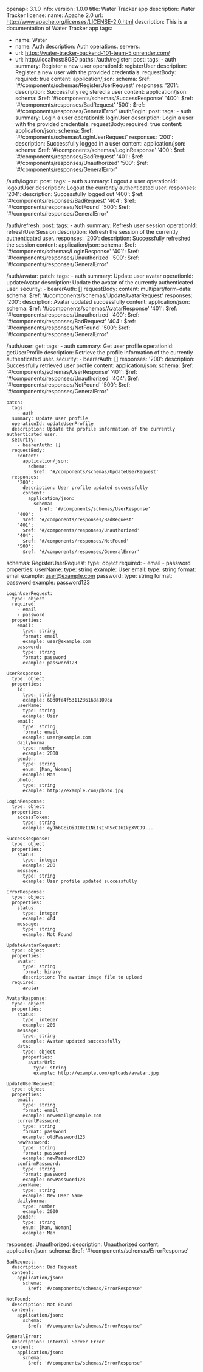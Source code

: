 <!-- перенеси у файл openapi.yaml -->
openapi: 3.1.0
info:
  version: 1.0.0
  title: Water Tracker app
description: Water Tracker
  license:
    name: Apache 2.0
    url: http://www.apache.org/licenses/LICENSE-2.0.html
  description: This is a documentation of Water Tracker app
tags:
  - name: Water
  - name: Auth
    description: Auth operations.
servers:
  - url: https://water-tracker-backend-101-team-5.onrender.com/
  - url: http://localhost:8080
paths:
  /auth/register:
    post:
      tags:
        - auth
      summary: Register a new user
      operationId: registerUser
      description: Register a new user with the provided credentials.
      requestBody:
        required: true
        content:
          application/json:
            schema:
              $ref: '#/components/schemas/RegisterUserRequest'
      responses:
       '201':
          description: Successfully registered a user
          content:
            application/json:
              schema:
                $ref: '#/components/schemas/SuccessResponse'
        '400':
          $ref: '#/components/responses/BadRequest'
        '500':
          $ref: '#/components/responses/GeneralError'
 /auth/login:
    post:
      tags:
        - auth
      summary: Login a user
      operationId: loginUser
      description: Login a user with the provided credentials.
      requestBody:
        required: true
        content:
          application/json:
            schema:
              $ref: '#/components/schemas/LoginUserRequest'
      responses:
        '200':
          description: Successfully logged in a user
          content:
            application/json:
              schema:
                $ref: '#/components/schemas/LoginResponse'
        '400':
          $ref: '#/components/responses/BadRequest'
        '401':
          $ref: '#/components/responses/Unauthorized'
        '500':
          $ref: '#/components/responses/GeneralError'

  /auth/logout:
    post:
      tags:
        - auth
      summary: Logout a user
      operationId: logoutUser
      description: Logout the currently authenticated user.
      responses:
        '204':
          description: Successfully logged out
        '400':
          $ref: '#/components/responses/BadRequest'
        '404':
          $ref: '#/components/responses/NotFound'
        '500':
          $ref: '#/components/responses/GeneralError'

  /auth/refresh:
    post:
      tags:
        - auth
      summary: Refresh user session
      operationId: refreshUserSession
      description: Refresh the session of the currently authenticated user.
      responses:
        '200':
          description: Successfully refreshed the session
          content:
            application/json:
              schema:
                $ref: '#/components/schemas/LoginResponse'
        '401':
          $ref: '#/components/responses/Unauthorized'
        '500':
          $ref: '#/components/responses/GeneralError'

  /auth/avatar:
    patch:
      tags:
        - auth
      summary: Update user avatar
      operationId: updateAvatar
      description: Update the avatar of the currently authenticated user.
      security:
        - bearerAuth: []
      requestBody:
        content:
          multipart/form-data:
            schema:
              $ref: '#/components/schemas/UpdateAvatarRequest'
      responses:
        '200':
          description: Avatar updated successfully
          content:
            application/json:
              schema:
                $ref: '#/components/schemas/AvatarResponse'
        '401':
          $ref: '#/components/responses/Unauthorized'
        '400':
          $ref: '#/components/responses/BadRequest'
        '404':
          $ref: '#/components/responses/NotFound'
        '500':
          $ref: '#/components/responses/GeneralError'

  /auth/user:
    get:
      tags:
        - auth
      summary: Get user profile
      operationId: getUserProfile
      description: Retrieve the profile information of the currently authenticated user.
      security:
        - bearerAuth: []
      responses:
        '200':
          description: Successfully retrieved user profile
          content:
            application/json:
              schema:
                $ref: '#/components/schemas/UserResponse'
        '401':
          $ref: '#/components/responses/Unauthorized'
        '404':
          $ref: '#/components/responses/NotFound'
        '500':
          $ref: '#/components/responses/GeneralError'

    patch:
      tags:
        - auth
      summary: Update user profile
      operationId: updateUserProfile
      description: Update the profile information of the currently authenticated user.
      security:
        - bearerAuth: []
      requestBody:
        content:
          application/json:
            schema:
              $ref: '#/components/schemas/UpdateUserRequest'
      responses:
        '200':
          description: User profile updated successfully
          content:
            application/json:
              schema:
                $ref: '#/components/schemas/UserResponse'
        '400':
          $ref: '#/components/responses/BadRequest'
        '401':
          $ref: '#/components/responses/Unauthorized'
        '404':
          $ref: '#/components/responses/NotFound'
        '500':
          $ref: '#/components/responses/GeneralError'
schemas:
    RegisterUserRequest:
      type: object
      required:
        - email
        - password
      properties:
        userName:
          type: string
          example: User
        email:
          type: string
          format: email
          example: user@example.com
        password:
          type: string
          format: password
          example: password123

    LoginUserRequest:
      type: object
      required:
        - email
        - password
      properties:
        email:
          type: string
          format: email
          example: user@example.com
        password:
          type: string
          format: password
          example: password123

    UserResponse:
      type: object
      properties:
        id:
          type: string
          example: 60d0fe4f5311236168a109ca
        userName:
          type: string
          example: User
        email:
          type: string
          format: email
          example: user@example.com
        dailyNorma:
          type: number
          example: 2000
        gender:
          type: string
          enum: [Man, Woman]
          example: Man
        photo:
          type: string
          example: http://example.com/photo.jpg

    LoginResponse:
      type: object
      properties:
        accessToken:
          type: string
          example: eyJhbGciOiJIUzI1NiIsInR5cCI6IkpXVCJ9...

    SuccessResponse:
      type: object
      properties:
        status:
          type: integer
          example: 200
        message:
          type: string
          example: User profile updated successfully

    ErrorResponse:
      type: object
      properties:
        status:
          type: integer
          example: 404
        message:
          type: string
          example: Not Found

    UpdateAvatarRequest:
      type: object
      properties:
        avatar:
          type: string
          format: binary
          description: The avatar image file to upload
      required:
        - avatar

    AvatarResponse:
      type: object
      properties:
        status:
          type: integer
          example: 200
        message:
          type: string
          example: Avatar updated successfully
        data:
          type: object
          properties:
            avatarUrl:
              type: string
              example: http://example.com/uploads/avatar.jpg

    UpdateUserRequest:
      type: object
      properties:
        email:
          type: string
          format: email
          example: newemail@example.com
        currentPassword:
          type: string
          format: password
          example: oldPassword123
        newPassword:
          type: string
          format: password
          example: newPassword123
        confirmPassword:
          type: string
          format: password
          example: newPassword123
        userName:
          type: string
          example: New User Name
        dailyNorma:
          type: number
          example: 2000
        gender:
          type: string
          enum: [Man, Woman]
          example: Man

  responses:
    Unauthorized:
      description: Unauthorized
      content:
        application/json:
          schema:
            $ref: '#/components/schemas/ErrorResponse'

    BadRequest:
      description: Bad Request
      content:
        application/json:
          schema:
            $ref: '#/components/schemas/ErrorResponse'

    NotFound:
      description: Not Found
      content:
        application/json:
          schema:
            $ref: '#/components/schemas/ErrorResponse'

    GeneralError:
      description: Internal Server Error
      content:
        application/json:
          schema:
            $ref: '#/components/schemas/ErrorResponse'
